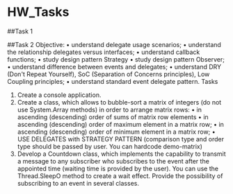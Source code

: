 # HW_Tasks

##Task 1


##Task 2
Objective: 
• understand delegate usage scenarios; 
• understand the relationship delegates versus interfaces; 
• understand callback functions; 
• study design pattern Strategy 
• study design pattern Observer; 
• understand difference between events and delegates; 
• understand DRY (Don't Repeat Yourself), SoC (Separation of Concerns principles), Low Coupling principles; 
• understand standard event delegate pattern. 
Tasks 
1. Create a console application. 
2. Create a class, which allows to bubble-sort a matrix of integers (do not use System.Array methods) in order to arrange matrix rows: 
• in ascending (descending) order of sums of matrix row elements 
• in ascending (descending) order of maximum element in a matrix row; 
• in ascending (descending) order of minimum element in a matrix row; 
• USE DELEGATES with STRATEGY PATTERN (comparison type and order type should be passed by user. You can hardcode demo-matrix) 
4. Develop a Countdown class, which implements the capability to transmit a message to any subscriber who subscribes to the event after the appointed time (waiting time is provided by the user). You can use the Thread.SleepO method to create a wait effect. Provide the possibility of subscribing to an event in several classes. 
